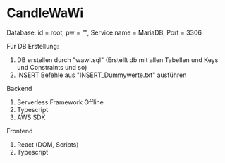 # CandleWaWi
Database: id = root, pw = "", Service name = MariaDB, Port = 3306

Für DB Erstellung:
1. DB erstellen durch "wawi.sql" (Erstellt db mit allen Tabellen und Keys und Constraints und so)
2. INSERT Befehle aus "INSERT_Dummywerte.txt" ausführen

Backend
1. Serverless Framework Offline
2. Typescript
3. AWS SDK

Frontend
1. React (DOM, Scripts)
2. Typescript